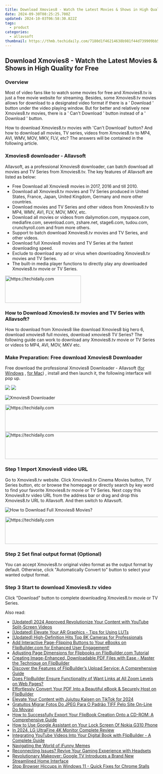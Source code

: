 ```yaml
---
title: Download Xmovies8 - Watch the Latest Movies & Shows in High Quality for Free
date: 2024-09-30T08:25:25.700Z
updated: 2024-10-03T06:58:30.822Z
tags:
  - product
categories:
  - allavsoft
thumbnail: https://thmb.techidaily.com/7180d1f46214638b981f44d739909bb52ccedea125713b9abadc25eed94ff8d6.jpg
---
```


## Download Xmovies8 - Watch the Latest Movies & Shows in High Quality for Free

### Overview

Most of video fans like to watch some movies for free and Xmovies8.tv is just a free movie website for streaming. Besides, some Xmovies8.tv movies allows for download to a designated video format if there is a ' Download ' button under the video playing window. But for better and relatively new Xmovies8.tv movies, there is a ' Can't Download ' button instead of a ' Download ' button.

How to download Xmovies8.tv movies with 'Can't Download' button? And how to download all movies, TV series, videos from Xmovies8.tv to MP4, AVI, WMV, MOV, MKV, FLV, etc? The answers will be contained in the following article.

### Xmovies8 downloader - Allavsoft

Allavsoft, as a professional Xmovies8 downloader, can batch download all movies and TV Series from Xmovies8.tv. The key features of Allavsoft are listed as below:

* Free Download all Xmovies8 movies in 2017, 2016 and till 2010.
* Download all Xmovies8.tv movies and TV Series produced in United States, France, Japan, United Kingdom, Germany and more other countries.
* Download movies and TV Series and other videos from Xmovies8.tv to MP4, WMV, AVI, FLV, MOV, MKV, etc.
* Download all movies or videos from dailymotion.com, myspace.com, mediafire.com, sevenload.com, zshare.net, stage6.com, tudou.com, crunchyroll.com and from more others.
* Support to batch download Xmovies8.tv movies and TV Series, and other videos.
* Download full Xmovies8 movies and TV Series at the fastest downloading speed.
* Exclude to download any ad or virus when downloading Xmovies8.tv movies and TV Series.
* The built-in media player functions to directly play any downloaded Xmovies8.tv movie or TV Series.

<!-- affiliate ads begin -->
<a href="https://aligracehair.sjv.io/c/5597632/2135412/19272" target="_top" id="2135412">
  <img src="//a.impactradius-go.com/display-ad/19272-2135412" border="0" alt="https://techidaily.com" width="250" height="90"/>
</a>
<img height="0" width="0" src="https://aligracehair.sjv.io/i/5597632/2135412/19272" style="position:absolute;visibility:hidden;" border="0" />
<!-- affiliate ads end -->

### How to Download Xmovies8.tv movies and TV Series with Allavsoft?

How to download from Xmovies8 like download Xmovies8 big hero 6, download xmovies8 full movies, download xmovies8 TV Series? The following guide can work to download any Xmovies8.tv movie or TV Series or videos to MP4, AVI, MOV, MKV etc.

### Make Preparation: Free download Xmovies8 Downloader

Free download the professional Xmovies8 Downloader - Allavsoft ([for Windows](https://tools.techidaily.com/allavsoft/products/) , [for Mac](https://tools.techidaily.com/allavsoft/products/)) , install and then launch it, the following interface will pop up.

[![](https://www.allavsoft.com/how-to/../images/how-to/free-download-win.jpg)](https://tools.techidaily.com/allavsoft/products/) [![](https://www.allavsoft.com/how-to/../images/how-to/free-download-mac.jpg)](https://tools.techidaily.com/allavsoft/products/)

![Xmovies8 Downloader](https://www.allavsoft.com/how-to/../images/allavsoft/screen-shot-600.jpg)

<!-- affiliate ads begin -->
<a href="https://aligracehair.sjv.io/c/5597632/1918719/19272" target="_top" id="1918719">
  <img src="//a.impactradius-go.com/display-ad/19272-1918719" border="0" alt="https://techidaily.com" width="728" height="90"/>
</a>
<img height="0" width="0" src="https://aligracehair.sjv.io/i/5597632/1918719/19272" style="position:absolute;visibility:hidden;" border="0" />
<!-- affiliate ads end -->

<!-- affiliate ads begin -->
<a href="https://appsumo.8odi.net/c/5597632/2100533/7443" target="_top" id="2100533">
  <img src="//a.impactradius-go.com/display-ad/7443-2100533" border="0" alt="https://techidaily.com" width="728" height="90"/>
</a>
<img height="0" width="0" src="https://appsumo.8odi.net/i/5597632/2100533/7443" style="position:absolute;visibility:hidden;" border="0" />
<!-- affiliate ads end -->

### Step 1 Import Xmovies8 video URL

Go to Xmovies8.tv website. Click Xmovies8.tv Cinema Movies button, TV Series button, etc or browse the homepage or directly search by key word to find your favorite Xmovies8.tv movie or TV Series. Next copy this Xmovies8.tv video URL from the address bar or drag and drop this Xmovies8.tv URL to Allavsoft. And then switch to Allavsoft.

![How to Download Full Xmovies8 Movies?](https://www.allavsoft.com/how-to/../images/how-to/download-rtmp-video/download-rtmp-video.jpg)

<!-- affiliate ads begin -->
<a href="https://unicoeye.pxf.io/c/5597632/2134218/18498" target="_top" id="2134218">
  <img src="//a.impactradius-go.com/display-ad/18498-2134218" border="0" alt="https://techidaily.com" width="728" height="90"/>
</a>
<img height="0" width="0" src="https://unicoeye.pxf.io/i/5597632/2134218/18498" style="position:absolute;visibility:hidden;" border="0" />
<!-- affiliate ads end -->

### Step 2 Set final output format (Optional)

You can accept Xmovies8.tv original video format as the output format by default. Otherwise, click "Automatically Convert to" button to select your wanted output format.

### Step 3 Start to download Xmovies8.tv video

Click "Download" button to complete downloading Xmovies8.tv movie or TV Series.

<ins class="adsbygoogle"
     style="display:block"
     data-ad-format="autorelaxed"
     data-ad-client="ca-pub-7571918770474297"
     data-ad-slot="1223367746"></ins>

<ins class="adsbygoogle"
     style="display:block"
     data-ad-client="ca-pub-7571918770474297"
     data-ad-slot="8358498916"
     data-ad-format="auto"
     data-full-width-responsive="true"></ins>

<span class="atpl-alsoreadstyle">Also read:</span>
<div><ul>
<li><a href="https://youtube-zero.techidaily.com/ed-2024-approved-revolutionize-your-content-with-youtube-split-screen-videos/"><u>[Updated] 2024 Approved Revolutionize Your Content with YouTube Split-Screen Videos</u></a></li>
<li><a href="https://fox-boxes.techidaily.com/updated-elevate-your-ar-graphics-tips-for-using-luts/"><u>[Updated] Elevate Your AR Graphics - Tips for Using LUTs</u></a></li>
<li><a href="https://some-knowledge.techidaily.com/updated-high-definition-hits-top-8k-cameras-for-professionals/"><u>[Updated] High-Definition Hits Top 8K Cameras for Professionals</u></a></li>
<li><a href="https://win-premium.techidaily.com/add-interactive-page-flipping-buttons-to-your-ebooks-on-flipbuildercom-for-enhanced-user-engagement/"><u>Add Interactive Page-Flipping Buttons to Your eBooks on FlipBuilder.com for Enhanced User Engagement!</u></a></li>
<li><a href="https://win-premium.techidaily.com/adjusting-page-dimensions-for-flipbooks-on-flipbuildercom-tutorial/"><u>Adjusting Page Dimensions for Flipbooks on FlipBuilder.com Tutorial</u></a></li>
<li><a href="https://win-premium.techidaily.com/creating-image-enhanced-downloadable-pdf-files-with-ease-master-the-technique-on-flipbuilder/"><u>Creating Image-Enhanced, Downloadable PDF Files with Ease - Master the Technique on FlipBuilder</u></a></li>
<li><a href="https://win-premium.techidaily.com/discover-the-features-of-flipbuilders-upload-service-a-comprehensive-guide/"><u>Discover the Features of FlipBuilder’s Upload Service: A Comprehensive Guide</u></a></li>
<li><a href="https://win-premium.techidaily.com/does-flipbuilder-ensure-functionality-of-want-links-at-all-zoom-levels-on-web-pages/"><u>Does FlipBuilder Ensure Functionality of Want Links at All Zoom Levels on Web Pages?</u></a></li>
<li><a href="https://win-premium.techidaily.com/effortlessly-convert-your-pdf-into-a-beautiful-ebook-and-securely-host-on-flipbuilder/"><u>Effortlessly Convert Your PDF Into a Beautiful eBook & Securely Host on FlipBuilder</u></a></li>
<li><a href="https://tiktok-clips.techidaily.com/elevate-your-content-with-jujutsu-kaisen-on-tiktok-for-2024/"><u>Elevate Your Content with Jujutsu Kaisen on TikTok for 2024</u></a></li>
<li><a href="https://win-premium.techidaily.com/gratuitos-migrar-fotos-do-jpeg-para-o-padrao-tiff-pelo-site-on-line-do-movavi/"><u>Gratuitos Migrar Fotos Do JPEG Para O Padrão TIFF Pelo Site On-Line Do Movavi</u></a></li>
<li><a href="https://win-premium.techidaily.com/how-to-successfully-export-your-flipbook-creation-onto-a-cd-rom-a-comprehensive-guide/"><u>How to Successfully Export Your FlipBook Creation Onto a CD-ROM: A Comprehensive Guide</u></a></li>
<li><a href="https://easy-unlock-android.techidaily.com/how-to-use-google-assistant-on-your-lock-screen-of-nokia-g310-phone-by-drfone-android/"><u>How to Use Google Assistant on Your Lock Screen Of Nokia G310 Phone</u></a></li>
<li><a href="https://extra-guidance.techidaily.com/in-2024-lg-ultrafine-4k-monitor-complete-review/"><u>In 2024, LG UltraFine 4K Monitor Complete Review</u></a></li>
<li><a href="https://win-premium.techidaily.com/integrating-youtube-videos-into-your-digital-book-with-flipbuilder-a-complete-guide/"><u>Integrating YouTube Videos Into Your Digital Book with FlipBuilder - A Complete Guide</u></a></li>
<li><a href="https://extra-hints.techidaily.com/navigating-the-world-of-ifunny-memes/"><u>Navigating the World of iFunny Memes</u></a></li>
<li><a href="https://games-able.techidaily.com/reconnecting-issues-revive-your-gaming-experience-with-headsets/"><u>Reconnecting Issues? Revive Your Gaming Experience with Headsets</u></a></li>
<li><a href="https://buynow-marvelous.techidaily.com/revolutionary-makeover-google-tv-introduces-a-brand-new-streamlined-home-interface/"><u>Revolutionary Makeover: Google TV Introduces a Brand New Streamlined Home Interface</u></a></li>
<li><a href="https://win-blog.techidaily.com/stop-browser-hiccups-in-windows-11-quick-fixes-for-chrome-stalls/"><u>Stop Browser Hiccups in Windows 11 - Quick Fixes for Chrome Stalls</u></a></li>
</ul></div>

